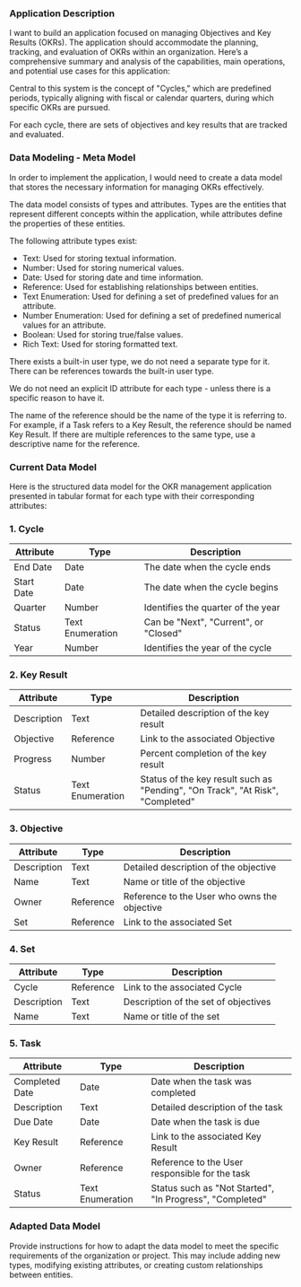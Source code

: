 ### Application Description

I want to build an application focused on managing Objectives and Key Results (OKRs). The application should accommodate the planning, tracking, and evaluation of OKRs within an organization. Here’s a comprehensive summary and analysis of the capabilities, main operations, and potential use cases for this application:

Central to this system is the concept of "Cycles," which are predefined periods, typically aligning with fiscal or calendar quarters, during which specific OKRs are pursued.

For each cycle, there are sets of objectives and key results that are tracked and evaluated.


### Data Modeling - Meta Model

In order to implement the application, I would need to create a data model that stores the necessary information for managing OKRs effectively.

The data model consists of types and attributes. Types are the entities that represent different concepts within the application, while attributes define the properties of these entities.

The following attribute types exist:

* Text: Used for storing textual information.
* Number: Used for storing numerical values.
* Date: Used for storing date and time information.
* Reference: Used for establishing relationships between entities.
* Text Enumeration: Used for defining a set of predefined values for an attribute.
* Number Enumeration: Used for defining a set of predefined numerical values for an attribute.
* Boolean: Used for storing true/false values.
* Rich Text: Used for storing formatted text.

There exists a built-in user type, we do not need a separate type for it. There can be references towards the built-in user type.

We do not need an explicit ID attribute for each type - unless there is a specific reason to have it.

The name of the reference should be the name of the type it is referring to. For example, if a Task refers to a Key Result, the reference should be named Key Result. If there are multiple references to the same type, use a descriptive name for the reference.


### Current Data Model

Here is the structured data model for the OKR management application presented in tabular format for each type with their corresponding attributes:

### 1. Cycle
| Attribute    | Type                  | Description                      |
|--------------|-----------------------|----------------------------------|
| End Date     | Date                  | The date when the cycle ends     |
| Start Date   | Date                  | The date when the cycle begins   |
| Quarter      | Number                | Identifies the quarter of the year|
| Status       | Text Enumeration      | Can be "Next", "Current", or "Closed" |
| Year         | Number                | Identifies the year of the cycle |

### 2. Key Result
| Attribute    | Type                  | Description                      |
|--------------|-----------------------|----------------------------------|
| Description  | Text                  | Detailed description of the key result |
| Objective    | Reference             | Link to the associated Objective |
| Progress     | Number                | Percent completion of the key result |
| Status       | Text Enumeration      | Status of the key result such as "Pending", "On Track", "At Risk", "Completed" |

### 3. Objective
| Attribute    | Type                  | Description                      |
|--------------|-----------------------|----------------------------------|
| Description  | Text                  | Detailed description of the objective |
| Name         | Text                  | Name or title of the objective   |
| Owner        | Reference             | Reference to the User who owns the objective |
| Set          | Reference             | Link to the associated Set       |

### 4. Set
| Attribute    | Type                  | Description                      |
|--------------|-----------------------|----------------------------------|
| Cycle        | Reference             | Link to the associated Cycle     |
| Description  | Text                  | Description of the set of objectives |
| Name         | Text                  | Name or title of the set         |

### 5. Task
| Attribute    | Type                  | Description                      |
|--------------|-----------------------|----------------------------------|
| Completed Date | Date                | Date when the task was completed |
| Description  | Text                  | Detailed description of the task |
| Due Date     | Date                  | Date when the task is due        |
| Key Result   | Reference             | Link to the associated Key Result |
| Owner        | Reference             | Reference to the User responsible for the task |
| Status       | Text Enumeration      | Status such as "Not Started", "In Progress", "Completed" |

### Adapted Data Model

Provide instructions for how to adapt the data model to meet the specific requirements of the organization or project. This may include adding new types, modifying existing attributes, or creating custom relationships between entities.